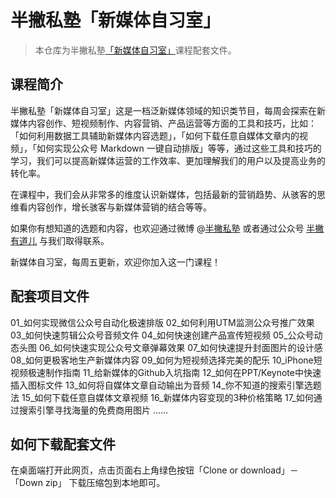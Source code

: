 # 半撇私塾「新媒体自习室」

> 本仓库为半撇私塾[「新媒体自习室」](http://study.163.com/course/courseMain.htm?courseId=1003502001)课程配套文件。

## 课程简介

半撇私塾「新媒体自习室」这是一档泛新媒体领域的知识类节目，每周会探索在新媒体内容创作、短视频制作、内容营销、产品运营等方面的工具和技巧，比如：「如何利用数据工具辅助新媒体内容选题」，「如何下载任意自媒体文章内的视频」，「如何实现公众号 Markdown 一键自动排版」等等，通过这些工具和技巧的学习，我们可以提高新媒体运营的工作效率、更加理解我们的用户以及提高业务的转化率。

在课程中，我们会从非常多的维度认识新媒体，包括最新的营销趋势、从骇客的思维看内容创作，增长骇客与新媒体营销的结合等等。

如果你有想知道的选题和内容，也欢迎通过微博 @[半撇私塾](http://weibo.com/u/6071477480) 或者通过公众号 [半撇有道儿](http://learn.bpteach.com/files/system/block_picture_1479282980.jpg?7.5.7) 与我们取得联系。

新媒体自习室，每周五更新，欢迎你加入这一门课程！

## 配套项目文件

01_如何实现微信公众号自动化极速排版
02_如何利用UTM监测公众号推广效果
03_如何快速剪辑公众号音频文件
04_如何快速创建产品宣传短视频
05_公众号动态头图
06_如何快速实现公众号文章弹幕效果
07_如何快速提升封面图片的设计感
08_如何更极客地生产新媒体内容
09_如何为短视频选择完美的配乐
10_iPhone短视频极速制作指南
11_给新媒体的Github入坑指南
12_如何在PPT/Keynote中快速插入图标文件
13_如何将自媒体文章自动输出为音频
14_你不知道的搜索引擎选题法
15_如何下载任意自媒体文章视频
16_新媒体内容变现的3种价格策略
17_如何通过搜索引擎寻找海量的免费商用图片
……

## 如何下载配套文件

在桌面端打开此网页，点击页面右上角绿色按钮「Clone or download」－「Down zip」 下载压缩包到本地即可。